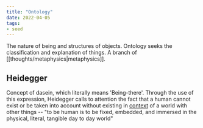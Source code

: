 ```yaml
---
title: "Ontology"
date: 2022-04-05
tags:
- seed
---
```


The nature of being and structures of objects. Ontology seeks the classification and explanation of things. A branch of [[thoughts/metaphysics|metaphysics]].

## Heidegger
Concept of dasein, which literally means 'Being-there'. Through the use of this expression, Heidegger calls to attention the fact that a human cannot exist or be taken into account without existing in [context](thoughts/context.md) of a world with other things -- "to be human is to be fixed, embedded, and immersed in the physical, literal, tangible day to day world"

